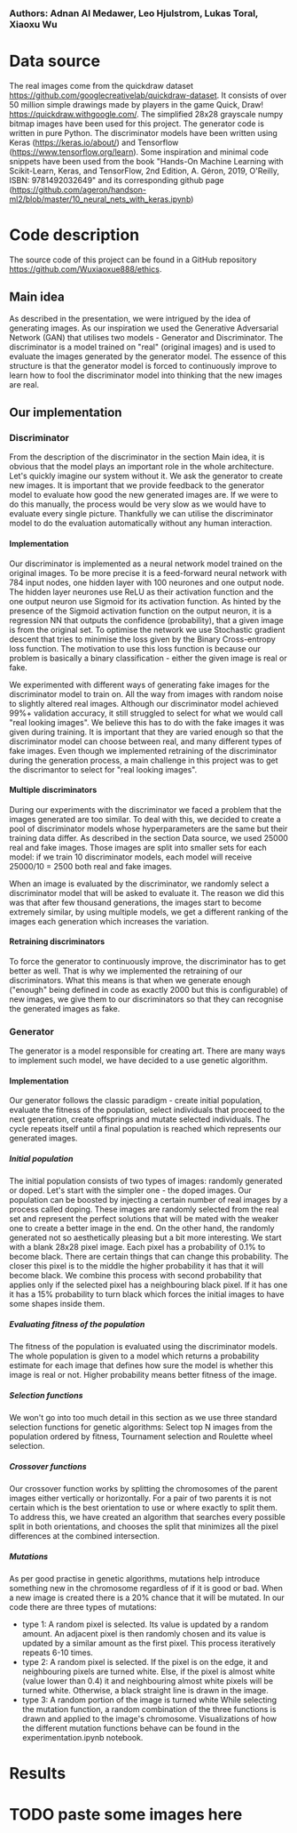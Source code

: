 ### Authors: Adnan Al Medawer, Leo Hjulstrom, Lukas Toral, Xiaoxu Wu

# Data source
The real images come from the quickdraw dataset https://github.com/googlecreativelab/quickdraw-dataset. It consists of over 50 million simple drawings made by players in the game Quick, Draw! https://quickdraw.withgoogle.com/. The simplified 28x28 grayscale numpy bitmap images have been used for this project.
The generator code is written in pure Python. The discriminator models have been written using Keras (https://keras.io/about/) and Tensorflow (https://www.tensorflow.org/learn). Some inspiration and minimal code snippets have been used from the book "Hands-On Machine Learning with Scikit-Learn, Keras, and TensorFlow, 2nd Edition, A. Géron, 2019, O'Reilly, ISBN: 9781492032649" and its corresponding github page (https://github.com/ageron/handson-ml2/blob/master/10_neural_nets_with_keras.ipynb)
# Code description
The source code of this project can be found in a GitHub repository https://github.com/Wuxiaoxue888/ethics. 
## Main idea
As described in the presentation, we were intrigued by the idea of generating images. As our inspiration we used the Generative Adversarial Network (GAN) that utilises two models - Generator and Discriminator. The discriminator is a model trained on "real" (original images) and is used to evaluate the images generated by the generator model. The essence of this structure is that the generator model is forced to continuously improve to learn how to fool the discriminator model into thinking that the new images are real.
## Our implementation
### Discriminator
From the description of the discriminator in the section Main idea, it is obvious that the model plays an important role in the whole architecture. Let's quickly imagine our system without it. We ask the generator to create new images. It is important that we provide feedback to the generator model to evaluate how good the new generated images are. If we were to do this manually, the process would be very slow as we would have to evaluate every single picture. Thankfully we can utilise the discriminator model to do the evaluation automatically without any human interaction.
#### Implementation
Our discriminator is implemented as a neural network model trained on the original images. To be more precise it is a feed-forward neural network with 784 input nodes, one hidden layer with 100 neurones and one output node. The hidden layer neurones use ReLU as their activation function and the one output neuron use Sigmoid for its activation function. As hinted by the presence of the Sigmoid activation function on the output neuron, it is a regression NN that outputs the confidence (probability), that a given image is from the original set. To optimise the network we use Stochastic gradient descent that tries to minimise the loss given by the Binary Cross-entropy loss function. The motivation to use this loss function is because our problem is basically a binary classification - either the given image is real or fake.

We experimented with different ways of generating fake images for the discriminator model to train on. All the way from images with random noise to slightly altered real images. Although our discriminator model achieved 99%+ validation accuracy, it still struggled to select for what we would call "real looking images". We believe this has to do with the fake images it was given during training. It is important that they are varied enough so that the discriminator model can choose between real, and many different types of fake images. Even though we implemented retraining of the discriminator during the generation process, a main challenge in this project was to get the discrimantor to select for "real looking images".
#### Multiple discriminators
During our experiments with the discriminator we faced a problem that the images generated are too similar. To deal with this, we decided to create a pool of discriminator models whose hyperparameters are the same but their training data differ. As described in the section Data source, we used 25000 real and fake images. Those images are split into smaller sets for each model: if we train 10 discriminator models, each model will receive 25000/10 = 2500 both real and fake images.

When an image is evaluated by the discriminator, we randomly select a discriminator model that will be asked to evaluate it. The reason we did this was that after few thousand generations, the images start to become extremely similar, by using multiple models, we get a different ranking of the images each generation which increases the variation. 
#### Retraining discriminators
To force the generator to continuously improve, the discriminator has to get better as well. That is why we implemented the retraining of our discriminators. What this means is that when we generate enough ("enough" being defined in code as exactly 2000 but this is configurable) of new images, we give them to our discriminators so that they can recognise the generated images as fake. 

### Generator
The generator is a model responsible for creating art. There are many ways to implement such model, we have decided to a use genetic algorithm.
#### Implementation
Our generator follows the classic paradigm - create initial population, evaluate the fitness of the population, select individuals that proceed to the next generation, create offsprings and mutate selected individuals. The cycle repeats itself until a final population is reached which represents our generated images.
##### Initial population
The initial population consists of two types of images: randomly generated or doped. Let's start with the simpler one - the doped images. Our population can be boosted by injecting a certain number of real images by a process called doping. These images are randomly selected from the real set and represent the perfect solutions that will be mated with the weaker one to create a better image in the end. On the other hand, the randomly generated not so aesthetically pleasing but a bit more interesting. We start with a blank 28x28 pixel image. Each pixel has a probability of 0.1% to become black. There are certain things that can change this probability. The  closer this pixel is to the middle the higher probability it has that it will become black. We combine this process with second probability that applies only if the selected pixel has a neighbouring black pixel. If it has one it has a 15% probability to turn black which forces the initial images to have some shapes inside them.
##### Evaluating fitness of the population
The fitness of the population is evaluated using the discriminator models. The whole population is given to a model which returns a probability estimate for each image that defines how sure the model is whether this image is real or not. Higher probability means better fitness of the image.
##### Selection functions
We won't go into too much detail in this section as we use three standard selection functions for genetic algorithms: Select top N images from the population ordered by fitness, Tournament selection and Roulette wheel selection.
##### Crossover functions
Our crossover function works by splitting the chromosomes of the parent images either vertically or horizontally. For a pair of two parents it is not certain which is the best orientation to use or where exactly to split them. To address this, we have created an algorithm that searches every possible split in both orientations, and chooses the split that minimizes all the pixel differences at the combined intersection.
##### Mutations
As per good practise in genetic algorithms, mutations help introduce something new in the chromosome regardless of if it is good or bad. When a new image is created there is a 20% chance that it will be mutated. 
In our code there are three types of mutations:
- type 1: A random pixel is selected. Its value is updated by a random amount. An adjacent pixel is then randomly chosen and its 		  value is updated by a similar amount as the first pixel. This process iteratively repeats 6-10 times.
- type 2: A random pixel is selected. If the pixel is on the edge, it and neighbouring pixels are turned white. Else, if the pixel is 		  almost white (value lower than 0.4) it and neighbouring almost white pixels will be turned white. Otherwise, a black 			  straight line is drawn in the image.
- type 3: A random portion of the image is turned white
While selecting the mutation function, a random combination of the three functions is drawn and applied to the image's chromosome.
Visualizations of how the different mutation functions behave can be found in the experimentation.ipynb notebook.
# Results
 # TODO paste some images here
